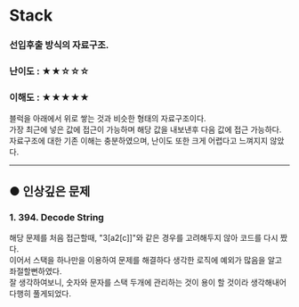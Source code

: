 Stack
==
### 선입후출 방식의 자료구조.
### 난이도 : ★★☆☆☆
### 이해도 : ★★★★★
블럭을 아래에서 위로 쌓는 것과 비슷한 형태의 자료구조이다.  
가장 최근에 넣은 값에 접근이 가능하며 해당 값을 내보낸후 다음 값에 접근 가능하다.  
자료구조에 대한 기존 이해는 충분하였으며, 난이도 또한 크게 어렵다고 느껴지지 않았다.
****
## ● 인상깊은 문제
### 1. 394. Decode String
  해당 문제를 처음 접근할때, "3[a2[c]]"와 같은 경우를 고려해두지 않아 코드를 다시 짰다.  
  이어서 스택을 하나만을 이용하여 문제를 해결하다 생각한 로직에 예외가 많음을 알고 좌절할뻔하였다.  
  잘 생각하여보니, 숫자와 문자를 스택 두개에 관리하는 것이 용이 할 것이라 생각해내어 다행히 풀게되었다.
